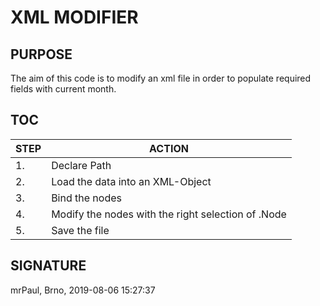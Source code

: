 # XML MODIFIER

## PURPOSE
The aim of this code is to modify an xml file in order to populate required fields with current month. 


## TOC
STEP | ACTION
-----|---------------------------------------------------
1.   | Declare Path
2.   | Load the data into an XML-Object
3.   | Bind the nodes
4.   | Modify the nodes with the right selection of .Node
5.   | Save the file


## SIGNATURE 
mrPaul, Brno, 2019-08-06 15:27:37